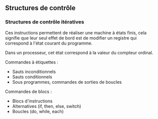 ## Structures de contrôle

### Structures de contrôle itératives

Ces instructions permettent de réaliser une machine à états finis, cela signifie que leur seul effet
de bord est de modifier un registre qui correspond à l'état courant du programme.

Dans un processeur, cet état correspond à la valeur du compteur ordinal.

Commandes à étiquettes :

* Sauts inconditionnels
* Sauts conditionnels
* Sous programmes, commandes de sorties de boucles

Commandes de blocs :

* Blocs d'instructions
* Alternatives (if, then, else, switch)
* Boucles (do, while, each)
